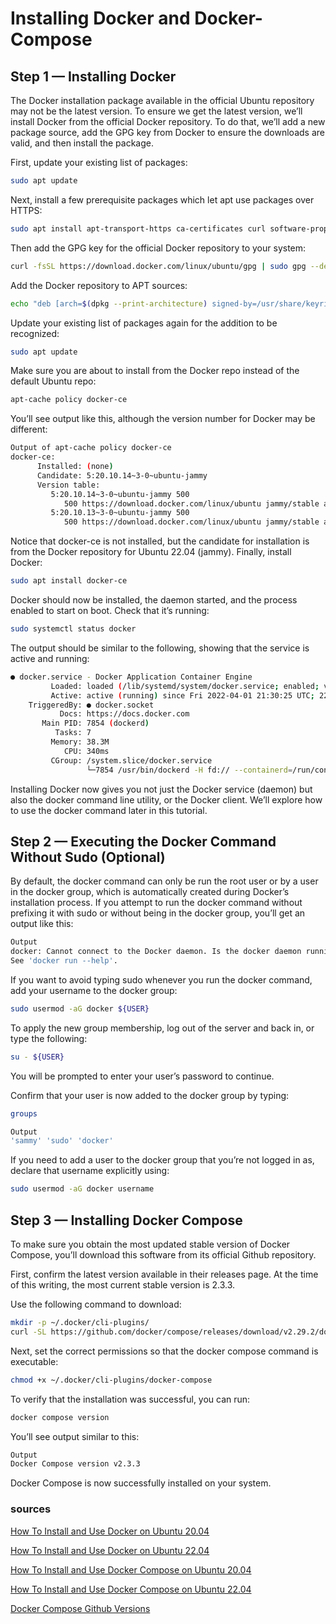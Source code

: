 # Installing Docker and Docker-Compose

## Step 1 — Installing Docker

The Docker installation package available in the official Ubuntu repository may not be the latest version. To ensure we get the latest version, we’ll install Docker from the official Docker repository. To do that, we’ll add a new package source, add the GPG key from Docker to ensure the downloads are valid, and then install the package.

First, update your existing list of packages:


```bash
sudo apt update
```

Next, install a few prerequisite packages which let apt use packages over HTTPS:

```bash
sudo apt install apt-transport-https ca-certificates curl software-properties-common
```

Then add the GPG key for the official Docker repository to your system:

```bash
curl -fsSL https://download.docker.com/linux/ubuntu/gpg | sudo gpg --dearmor -o /usr/share/keyrings/docker-archive-keyring.gpg
```

Add the Docker repository to APT sources:

```bash
echo "deb [arch=$(dpkg --print-architecture) signed-by=/usr/share/keyrings/docker-archive-keyring.gpg] https://download.docker.com/linux/ubuntu $(lsb_release -cs) stable" | sudo tee /etc/apt/sources.list.d/docker.list > /dev/null
```

Update your existing list of packages again for the addition to be recognized:

```bash
sudo apt update
```

Make sure you are about to install from the Docker repo instead of the default Ubuntu repo:

```bash
apt-cache policy docker-ce
```

You’ll see output like this, although the version number for Docker may be different:

```bash
Output of apt-cache policy docker-ce
docker-ce:
      Installed: (none)
      Candidate: 5:20.10.14~3-0~ubuntu-jammy
      Version table:
         5:20.10.14~3-0~ubuntu-jammy 500
            500 https://download.docker.com/linux/ubuntu jammy/stable amd64 Packages
         5:20.10.13~3-0~ubuntu-jammy 500
            500 https://download.docker.com/linux/ubuntu jammy/stable amd64 Packages
```



Notice that docker-ce is not installed, but the candidate for installation is from the Docker repository for Ubuntu 22.04 (jammy).
Finally, install Docker:

```bash
sudo apt install docker-ce
```
    
Docker should now be installed, the daemon started, and the process enabled to start on boot. Check that it’s running:

```bash
sudo systemctl status docker
```

The output should be similar to the following, showing that the service is active and running:

```bash
● docker.service - Docker Application Container Engine
         Loaded: loaded (/lib/systemd/system/docker.service; enabled; vendor preset: enabled)
         Active: active (running) since Fri 2022-04-01 21:30:25 UTC; 22s ago
    TriggeredBy: ● docker.socket
           Docs: https://docs.docker.com
       Main PID: 7854 (dockerd)
          Tasks: 7
         Memory: 38.3M
            CPU: 340ms
         CGroup: /system.slice/docker.service
                 └─7854 /usr/bin/dockerd -H fd:// --containerd=/run/containerd/containerd.sock
```
Installing Docker now gives you not just the Docker service (daemon) but also the docker command line utility, or the Docker client. We’ll explore how to use the docker command later in this tutorial.
    

## Step 2 — Executing the Docker Command Without Sudo (Optional)

By default, the docker command can only be run the root user or by a user in the docker group, which is automatically created during Docker’s installation process. If you attempt to run the docker command without prefixing it with sudo or without being in the docker group, you’ll get an output like this:

```bash
Output
docker: Cannot connect to the Docker daemon. Is the docker daemon running on this host?.
See 'docker run --help'.
```

If you want to avoid typing sudo whenever you run the docker
 command, add your username to the docker group:

```bash
sudo usermod -aG docker ${USER}
```
    

To apply the new group membership, log out of the server and back in, or type the following:

```bash
su - ${USER}
```

You will be prompted to enter your user’s password to continue.

Confirm that your user is now added to the docker group by typing:

```bash
groups
```

```bash
Output
'sammy' 'sudo' 'docker'
```

If you need to add a user to the docker group that you’re not logged in as, declare that username explicitly using:

```bash
sudo usermod -aG docker username
```

## Step 3 — Installing Docker Compose

To make sure you obtain the most updated stable version of Docker Compose, you’ll download this software from its official Github repository.

First, confirm the latest version available in their releases page. At the time of this writing, the most current stable version is 2.3.3.

Use the following command to download:

```bash
mkdir -p ~/.docker/cli-plugins/
curl -SL https://github.com/docker/compose/releases/download/v2.29.2/docker-compose-linux-x86_64 -o ~/.docker/cli-plugins/docker-compose
```

Next, set the correct permissions so that the docker compose command is executable:

```bash
chmod +x ~/.docker/cli-plugins/docker-compose
```

To verify that the installation was successful, you can run:

```bash
docker compose version
```

You’ll see output similar to this:

```bash
Output
Docker Compose version v2.3.3
```

Docker Compose is now successfully installed on your system.

### sources

[How To Install and Use Docker on Ubuntu 20.04](https://www.digitalocean.com/community/tutorials/how-to-install-and-use-docker-on-ubuntu-20-04 "How To Install and Use Docker on Ubuntu 20.04")

[How To Install and Use Docker on Ubuntu 22.04](https://www.digitalocean.com/community/tutorials/how-to-install-and-use-docker-on-ubuntu-22-04 "How To Install and Use Docker on Ubuntu 22.04")

[How To Install and Use Docker Compose on Ubuntu 20.04](https://www.digitalocean.com/community/tutorials/how-to-install-and-use-docker-compose-on-ubuntu-20-04 "How To Install and Use Docker Compose on Ubuntu 20.04")

[How To Install and Use Docker Compose on Ubuntu 22.04](https://www.digitalocean.com/community/tutorials/how-to-install-and-use-docker-compose-on-ubuntu-22-04 "How To Install and Use Docker Compose on Ubuntu 22.04")

[Docker Compose Github Versions](https://github.com/docker/compose/releases "Docker Compose Github Versions")
